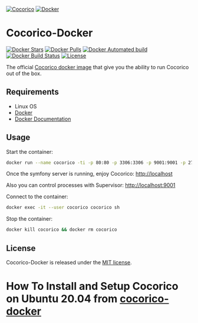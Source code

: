 
[![Cocorico](http://docs.cocorico.io/images/logo_cocorico.png)](https://github.com/Cocolabs-SAS/cocorico)
[![Docker](https://www.docker.com/sites/default/files/horizontal.png)](https://www.docker.com/)

# Cocorico-Docker

[![Docker Stars](https://img.shields.io/docker/stars/cocolabs/cocorico.svg?style=flat-square)](https://hub.docker.com/r/cocolabs/cocorico/)
[![Docker Pulls](https://img.shields.io/docker/pulls/cocolabs/cocorico.svg?style=flat-square)](https://hub.docker.com/r/cocolabs/cocorico/)
[![Docker Automated build](https://img.shields.io/docker/automated/cocolabs/cocorico.svg?style=flat-square)](https://hub.docker.com/r/cocolabs/cocorico/)
[![Docker Build Status](https://img.shields.io/docker/build/cocolabs/cocorico.svg?style=flat-square)](https://hub.docker.com/r/cocolabs/cocorico/)
[![License](https://img.shields.io/github/license/Cocolabs-SAS/cocorico-docker.svg?style=flat-square)](https://github.com/Cocolabs-SAS/cocorico-docker/blob/master/LICENSE)

The official [Cocorico docker image](https://hub.docker.com/r/cocolabs/cocorico/) that give you the ability to run Cocorico out of the box.

## Requirements

- Linux OS
- [Docker](https://docs.docker.com/install/)
- [Docker Documentation](https://docs.docker.com/)

## Usage

Start the container:

``` bash
docker run --name cocorico -ti -p 80:80 -p 3306:3306 -p 9001:9001 -p 27017:27017  -v `pwd`:/cocorico -v `pwd`/tmp/mysql:/var/lib/mysql -v `pwd`/tmp/mongo:/data/db -e HOST_UID=$UID cocolabs/cocorico
```

Once the symfony server is running, enjoy Cocorico: [http://localhost](http://localhost)

Also you can control processes with Supervisor: [http://localhost:9001](http://localhost:9001)

Connect to the container:

``` bash
docker exec -it --user cocorico cocorico sh
```

Stop the container:

``` bash
docker kill cocorico && docker rm cocorico
```

## License

Cocorico-Docker is released under the [MIT license](https://github.com/Cocolabs-SAS/cocorico-docker/blob/master/LICENSE).


# How To Install and Setup Cocorico on Ubuntu 20.04 from [cocorico-docker](https://github.com/Cocolabs-SAS/cocorico-docker)
